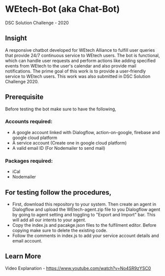 # WEtech-Bot (aka Chat-Bot)
DSC Solution Challenge - 2020

## Insight
A responsive chatbot developed for WEtech Alliance to fulfill user queries that provide 24/7 continuous service to WEtech users. The bot is functional, which can handle user requests and perform actions like adding specified events from WEtech to the user's calendar and also provide mail notifications. The prime goal of this work is to provide a user-friendly service to WEtech users. This work was also submitted in DSC Solution Challenge 2020.

## Prerequisite
Before testing the bot make sure to have the following,

### Accounts required:
- A google account linked with Dialogflow, action-on-google, firebase and google cloud platform
- A service account (Create one in google cloud platform)
- A valid email ID (For Nodemailer to send mail)

### Packages required:
- iCal
- Nodemailer

## For testing follow the procedures,
- First, download this repository to your system. Then create an agent in Dialogflow and upload the WEtech-agent.zip file to you Dialogflow agent by going to agent setting and toggling to "Export and Import" bar. This will add all our intents to your agent.
- Copy the index.js and pacakge.json files to the fulfilment editor. Before copying make sure to delete the existing code.
- Follow the comments in index.js to add your service account details and email account.

## Learn More
Video Explanation - https://www.youtube.com/watch?v=No4SR9zYSC0



